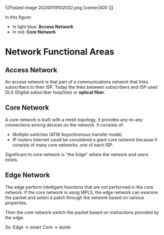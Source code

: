 ![[Pasted image 20240119102032.png |center|400 ]]]

In this figure: 
- In light blue: **Access Network** 
- In red: **Core Network** 
# Network Functional Areas
## Access Network

An access network is that part of a communications network that links subscribers to their ISP.
Today the links between subscribers and ISP used DLS (Digital subscriber loop/line) or **optical fiber**. 
## Core Network

A core network is built with a mesh topology, it provides any-to-any connections among devices on the network. It consists of: 
- Multiple switches (ATM Asynchronous transfer mode) 
- IP routers
Internet could be considered a giant *core network* because it consists of many core networks, one of each ISP.

Significant to core network is "the Edge" where the network and users exists. 

## Edge Network 


The edge perform intelligent functions that are not performed in the core network. If the core network is using MPLS, the edge network can examine the packet and select a patch through the network based on various properties.

Then the core network switch the packet based on instructions provided by *the edge*. 

So: 
Edge -> smart
Core -> dumb


